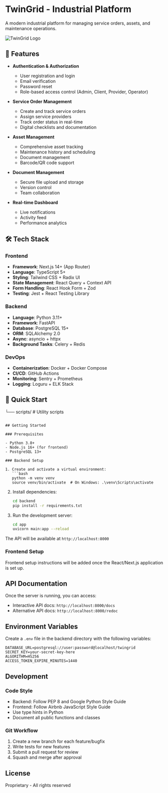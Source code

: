 # TwinGrid - Industrial Platform

A modern industrial platform for managing service orders, assets, and maintenance operations.

![TwinGrid Logo](https://via.placeholder.com/150x50?text=TwinGrid)

## 🚀 Features

- **Authentication & Authorization**
  - User registration and login
  - Email verification
  - Password reset
  - Role-based access control (Admin, Client, Provider, Operator)

- **Service Order Management**
  - Create and track service orders
  - Assign service providers
  - Track order status in real-time
  - Digital checklists and documentation

- **Asset Management**
  - Comprehensive asset tracking
  - Maintenance history and scheduling
  - Document management
  - Barcode/QR code support

- **Document Management**
  - Secure file upload and storage
  - Version control
  - Team collaboration

- **Real-time Dashboard**
  - Live notifications
  - Activity feed
  - Performance analytics

## 🛠 Tech Stack

### Frontend
- **Framework**: Next.js 14+ (App Router)
- **Language**: TypeScript 5+
- **Styling**: Tailwind CSS + Radix UI
- **State Management**: React Query + Context API
- **Form Handling**: React Hook Form + Zod
- **Testing**: Jest + React Testing Library

### Backend
- **Language**: Python 3.11+
- **Framework**: FastAPI
- **Database**: PostgreSQL 15+
- **ORM**: SQLAlchemy 2.0
- **Async**: asyncio + httpx
- **Background Tasks**: Celery + Redis

### DevOps
- **Containerization**: Docker + Docker Compose
- **CI/CD**: GitHub Actions
- **Monitoring**: Sentry + Prometheus
- **Logging**: Loguru + ELK Stack

## 🚀 Quick Start
└── scripts/             # Utility scripts
```

## Getting Started

### Prerequisites

- Python 3.8+
- Node.js 16+ (for frontend)
- PostgreSQL 13+

### Backend Setup

1. Create and activate a virtual environment:
   ```bash
   python -m venv venv
   source venv/bin/activate  # On Windows: .\venv\Scripts\activate
   ```

2. Install dependencies:
   ```bash
   cd backend
   pip install -r requirements.txt
   ```

3. Run the development server:
   ```bash
   cd app
   uvicorn main:app --reload
   ```

The API will be available at `http://localhost:8000`

### Frontend Setup

Frontend setup instructions will be added once the React/Next.js application is set up.

## API Documentation

Once the server is running, you can access:
- Interactive API docs: `http://localhost:8000/docs`
- Alternative API docs: `http://localhost:8000/redoc`

## Environment Variables

Create a `.env` file in the backend directory with the following variables:

```
DATABASE_URL=postgresql://user:password@localhost/twingrid
SECRET_KEY=your-secret-key-here
ALGORITHM=HS256
ACCESS_TOKEN_EXPIRE_MINUTES=1440
```

## Development

### Code Style

- Backend: Follow PEP 8 and Google Python Style Guide
- Frontend: Follow Airbnb JavaScript Style Guide
- Use type hints in Python
- Document all public functions and classes

### Git Workflow

1. Create a new branch for each feature/bugfix
2. Write tests for new features
3. Submit a pull request for review
4. Squash and merge after approval

## License

Proprietary - All rights reserved
